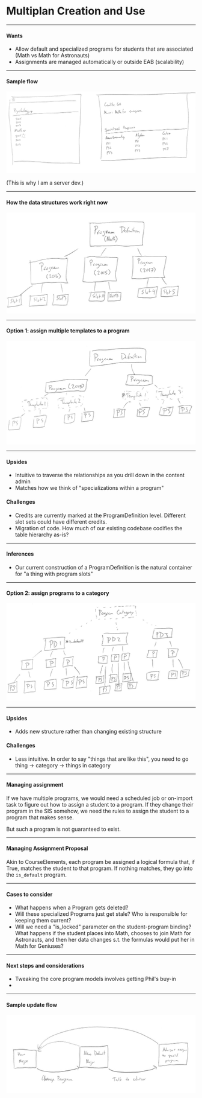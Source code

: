 # Multiplan Creation and Use

---

#### Wants

* Allow default and specialized programs for students that are associated (Math vs Math for Astronauts)
* Assignments are managed automatically or outside EAB (scalability)

---

#### Sample flow

![Foo](img/mockup.jpg)

(This is why I am a server dev.)

---

#### How the data structures work right now

![Foo](img/current.jpg)

---

#### Option 1: assign multiple templates to a program

![Foo](img/templating.jpg)

---

#### Upsides

* Intuitive to traverse the relationships as you drill down in the content admin
* Matches how we think of "specializations within a program"

#### Challenges

* Credits are currently marked at the ProgramDefinition level.  Different slot sets could have different credits.
* Migration of code.  How much of our existing codebase codifies the table hierarchy as-is?

---

#### Inferences

* Our current construction of a ProgramDefinition is the natural container for "a thing with program slots"


---

#### Option 2: assign programs to a category

![Foo](img/categorization.jpg)

---

#### Upsides

* Adds new structure rather than changing existing structure

#### Challenges

* Less intuitive.  In order to say "things that are like this", you need to go thing -> category -> things in category

---

#### Managing assignment

If we have multiple programs, we would need a scheduled job or on-import task to figure out how to assign a student to a program.  If they change their program in the SIS somehow, we need the rules to assign the student to a program that makes sense.

But such a program is not guaranteed to exist.

---

#### Managing Assignment Proposal

Akin to CourseElements, each program be assigned a logical formula that, if True, matches the student to that program.  If nothing matches, they go into the `is_default` program.

---

#### Cases to consider

 * What happens when a Program gets deleted?
 * Will these specialized Programs just get stale?  Who is responsible for keeping them current?
 * Will we need a "is_locked" parameter on the student-program binding?  What happens if the student places into Math, chooses to join Math for Astronauts, and then her data changes s.t. the formulas would put her in Math for Geniuses?

---

#### Next steps and considerations

 * Tweaking the core program models involves getting Phil's buy-in
 *

---

#### Sample update flow

![Foo](img/state_diagram.jpg)




